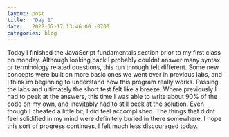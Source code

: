 ```yaml
---
layout: post
title:  "Day 1"
date:   2022-07-17 13:46:00 -0700
categories: blog
---
```


Today I finished the JavaScript fundamentals section prior to my first class on monday.  Although looking back I probably couldnt answer many syntax or terminology related questions, this run through felt different.  Some new concepts were built on more basic ones we went over in previous labs, and I think im beginning to understand how this program really works.  Passing the labs and ultimately the short test felt like a breeze.  Where previously I had to peek at the answers, this time I was able to write about 90% of the code on my own, and inevitably had to still peek at the solution.  Even though I cheated a little bit, I did feel accomplished.  The things that didnt feel solidified in my mind were definitely buried in there somewhere.  I hope this sort of progress continues, I felt much less discouraged today.